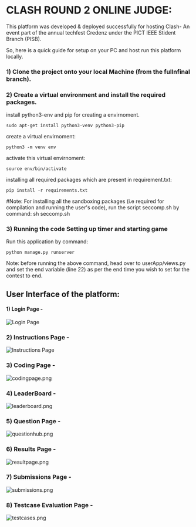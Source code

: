 # CLASH ROUND 2 ONLINE JUDGE:
<p> This platform was developed & deployed successfully for hosting Clash- An event part of the annual techfest Credenz under the PICT IEEE Stident Branch (PISB).</p>
<p>

So, here is a quick guide for setup on your PC and host run this platform locally.

### 1) Clone the project onto your local Machine (from the fullnfinal branch).

### 2) Create a virtual environment and install the required packages.

install python3-env and pip for creating a envirnoment.

	sudo apt-get install python3-venv python3-pip

create a virtual envirnoment:

	python3 -m venv env

activate this virtual envirnoment:

	source env/bin/activate

installing all required packages which are present in requirement.txt:

	pip install -r requirements.txt
#Note:
For installing all the sandboxing packages (i.e required for compilation and running the user's code), run the script seccomp.sh by command:
sh seccomp.sh


### 3) Running the code Setting up timer and starting game

Run this application by command:

	python manage.py runserver

Note: before running the above command, head over to userApp/views.py and set the end variable (line 22) as per the end time you wish to set for the contest to end.


</p>
</details>

## User Interface of the platform:
#### 1) Login Page -
![Login Page](./screenshots/login.png)

### 2) Instructions Page -
![Instructions Page](./screenshots/instructions.png)

### 3) Coding Page -
![codingpage.png](./screenshots/codingpage.png)

### 4) LeaderBoard -
![leaderboard.png](./screenshots/leaderboard.png)

### 5) Question Page -
![questionhub.png](./screenshots/questionhub.png)

### 6) Results Page -
![resultpage.png](./screenshots/resultpage.png)

### 7) Submissions Page -
![submissions.png](./screenshots/submissions.png)

### 8) Testcase Evaluation Page -
![testcases.png](./screenshots/testcases.png)
